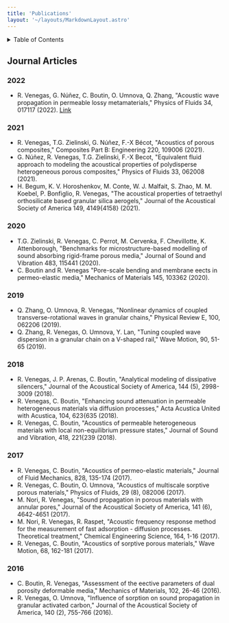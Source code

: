 ```yaml
---
title: 'Publications'
layout: '~/layouts/MarkdownLayout.astro'
---
```


<details>
    <summary>Table of Contents</summary>

- [Journal Articles](#journal-articles)
  - [2022](#2022)
  - [2021](#2021)
  - [2020](#2020)
  - [2019](#2019)
  - [2018](#2018)
  - [2017](#2017)
  - [2016](#2016)

</details>

## Journal Articles

### 2022

- R. Venegas, G. Núñez, C. Boutin, O. Umnova, Q. Zhang, "Acoustic wave propagation in permeable lossy metamaterials," Physics of Fluids 34, 017117 (2022). [Link](https://doi.org/10.1063/5.0077342)

### 2021

- R. Venegas, T.G. Zielinski, G. Núñez, F.-X Bécot, "Acoustics of porous composites," Composites Part B: Engineering 220, 109006 (2021).
- G. Núñez, R. Venegas, T.G. Zielinski, F.-X Becot, "Equivalent fluid approach to modeling the
acoustical properties of polydisperse heterogeneous porous composites," Physics of Fluids 33,
062008 (2021).
- H. Begum, K. V. Horoshenkov, M. Conte, W. J. Malfait, S. Zhao, M. M. Koebel, P. Bonfiglio,
R. Venegas, "The acoustical properties of tetraethyl orthosilicate based granular silica aerogels,"
Journal of the Acoustical Society of America 149, 4149{4158} (2021).

### 2020

- T.G. Zielinski, R. Venegas, C. Perrot, M. Cervenka, F. Chevillotte, K. Attenborough, "Benchmarks
for microstructure-based modelling of sound absorbing rigid-frame porous media," Journal of Sound and Vibration 483, 115441 (2020).
- C. Boutin and R. Venegas "Pore-scale bending and membrane eects in permeo-elastic media," Mechanics of Materials 145, 103362 (2020).

### 2019

- Q. Zhang, O. Umnova, R. Venegas, "Nonlinear dynamics of coupled transverse-rotational waves in granular chains," Physical Review E, 100, 062206 (2019).
- Q. Zhang, R. Venegas, O. Umnova, Y. Lan, "Tuning coupled wave dispersion in a granular chain on a V-shaped rail," Wave Motion, 90, 51-65 (2019).

### 2018

- R. Venegas, J. P. Arenas, C. Boutin, "Analytical modeling of dissipative silencers," Journal of the
Acoustical Society of America, 144 (5), 2998-3009 (2018).
- R. Venegas, C. Boutin, "Enhancing sound attenuation in permeable heterogeneous materials via
diffusion processes," Acta Acustica United with Acustica, 104, 623{635 (2018).
- R. Venegas, C. Boutin, "Acoustics of permeable heterogeneous materials with local non-equilibrium
pressure states," Journal of Sound and Vibration, 418, 221{239 (2018).

### 2017

- R. Venegas, C. Boutin, "Acoustics of permeo-elastic materials," Journal of Fluid Mechanics, 828, 135-174 (2017).
- R. Venegas, C. Boutin, O. Umnova, "Acoustics of multiscale sorptive porous materials," Physics of
Fluids, 29 (8), 082006 (2017).
- M. Nori, R. Venegas, "Sound propagation in porous materials with annular pores," Journal of the
Acoustical Society of America, 141 (6), 4642-4651 (2017).
- M. Nori, R. Venegas, R. Raspet, "Acoustic frequency response method for the measurement of fast
adsorption - diffusion processes. Theoretical treatment," Chemical Engineering Science, 164, 1-16
(2017).
- R. Venegas, C. Boutin, "Acoustics of sorptive porous materials," Wave Motion, 68, 162-181 (2017).

### 2016

- C. Boutin, R. Venegas, "Assessment of the eective parameters of dual porosity deformable media," Mechanics of Materials, 102, 26-46 (2016).
- R. Venegas, O. Umnova, "Influence of sorption on sound propagation in granular activated carbon,"
Journal of the Acoustical Society of America, 140 (2), 755-766 (2016).
